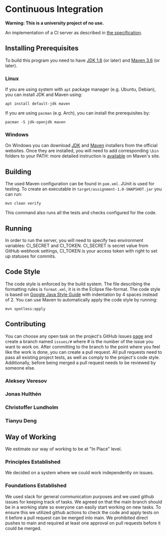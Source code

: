 # Continuous Integration

**Warning: This is a university project of no use.**

An implementation of a CI server as described in [the specification](https://canvas.kth.se/courses/37918/assignments/235346).


## Installing Prerequisites

To build this program you need to have [JDK 1.8](https://www.oracle.com/java/technologies/javase/javase-jdk8-downloads.html) (or later) and [Maven 3.6](https://maven.apache.org/download.cgi) (or later).

### Linux

If you are using system with `apt` package manager (e.g. Ubuntu, Debian), you can install JDK and Maven using:

```
apt install default-jdk maven
```

If you are using `pacman` (e.g. Arch), you can install the prerequisites by:

```
pacman -S jdk-openjdk maven
```

### Windows

On Windows you can download [JDK](https://www.oracle.com/java/technologies/downloads/#java8-windows) and [Maven](https://dlcdn.apache.org/maven/maven-3/3.8.7/binaries/apache-maven-3.8.7-bin.zip) installers from the official websites. Once they are installed, you will need to add corresponding `\bin` folders to your PATH: more detailed instruction is [available](https://maven.apache.org/install.html#windows-tips) on Maven's site.


## Building

The used Maven configuration can be found in `pom.xml`. JUnit is used for testing. To create an executable in `target/assignment-1.0-SNAPSHOT.jar` you can run:

```
mvn clean verify
```

This command also runs all the tests and checks configured for the code.


## Running

In order to run the server, you will need to specify two environment variables: CI_SECRET and CI_TOKEN. CI_SECRET is secret value from GitHub webhook settings, CI_TOKEN is your access token with right to set up statuses for commits.


## Code Style

The code style is enforced by the build system. The file describing the formatting rules is `format.xml`, it is in the Eclipse file-format. The code style is based on [Google Java Style Guide](https://google.github.io/styleguide/javaguide.html) with indentation by 4 spaces instead of 2. You can use Maven to automatically apply the code style by running:

```
mvn spotless:apply
```


## Contributing

You can choose any open task on the project's GitHub Issues [page](https://github.com/DD2480-group14/Assignment-1/issues) and create a branch named `issues/#` where # is the number of the issue you want to work on. After committing to the branch to the point where you feel like the work is done, you can create a pull request. All pull requests need to pass all existing project tests, as well as comply to the project's code style. Additionally, before being merged a pull request needs to be reviewed by someone else.



### Aleksey Veresov

### Jonas Hulthén

### Christoffer Lundholm

### Tianyu Deng


## Way of Working

We estimate our way of working to be at "In Place" level.

### Principles Established

We decided on a system where we could work independently on issues.

### Foundations Established

We used slack for general communication purposes and we used github issues for keeping track of tasks. We agreed on that the main branch should be in a working state so everyone can easily start working on new tasks. To ensure this we utilized github actions to check the code and apply tests on it before a pull request can be merged into main. We prohibited direct pushes to main and required at least one approval on pull requests before it could be merged.


